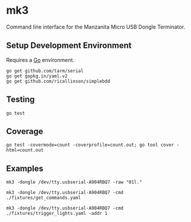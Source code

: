 # mk3
Command line interface for the Manzanita Micro USB Dongle Terminator.

## Setup Development Environment

Requires a [Go](https://golang.org/dl/) environment.

    go get github.com/tarm/serial
    go get gopkg.in/yaml.v2
    go get github.com/ricallinson/simplebdd

## Testing

	go test

## Coverage

	go test -covermode=count -coverprofile=count.out; go tool cover -html=count.out

## Examples

	mk3 -dongle /dev/tty.usbserial-A904RBQ7 -raw "01l."

	mk3 -dongle /dev/tty.usbserial-A904RBQ7 -cmd ./fixtures/get_commands.yaml

	mk3 -dongle /dev/tty.usbserial-A904RBQ7 -cmd ./fixtures/trigger_lights.yaml -addr 1

